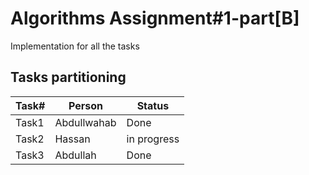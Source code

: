 # Algorithms Assignment#1-part[B]

Implementation for all the tasks

## Tasks partitioning


| Task#     | Person      | Status      |
| --------- | ----------- |-------------|
| Task1     | Abdullwahab | Done        |
| Task2     | Hassan      | in progress |
| Task3     | Abdullah    | Done        |
